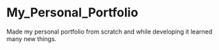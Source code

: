 # My_Personal_Portfolio
Made my personal portfolio from scratch and while developing it learned many new things.

